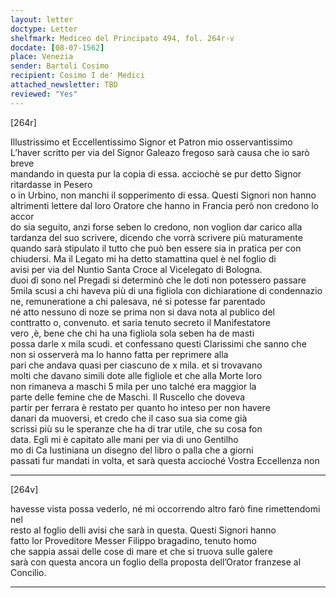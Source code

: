 ```yaml
---
layout: letter
doctype: Letter
shelfmark: Mediceo del Principato 494, fol. 264r-v
docdate: [08-07-1562]
place: Venezia
sender: Bartoli Cosimo
recipient: Cosimo I de' Medici
attached_newsletter: TBD
reviewed: "Yes"
---
```


[264r]  
  
  
Illustrissimo et Eccellentissimo Signor et Patron mio osservantissimo  
L’haver scritto per via del Signor Galeazo fregoso sarà causa che io sarò breve  
mandando in questa pur la copia di essa. acciochè se pur detto Signor ritardasse in Pesero  
o in Urbino, non manchi il sopperimento di essa. Questi Signori non hanno  
altrimenti lettere dal loro Oratore che hanno in Francia però non credono lo accor  
do sia seguito, anzi forse seben lo credono, non voglion dar carico alla  
tardanza del suo scrivere, dicendo che vorrà scrivere più maturamente  
quando sarà stipulato il tutto che può ben essere sia in pratica per con  
chiudersi. Ma il Legato mi ha detto stamattina quel è nel foglio di  
avisi per via del Nuntio Santa Croce al Vicelegato di Bologna.  
duoi dì sono nel Pregadi si determinò che le doti non potessero passare  
5mila scusi a chi haveva più di una figliola con dichiaratione di condennazio  
ne, remuneratione a chi palesava, né si potesse far parentado  
né atto nessuno di noze se prima non si dava nota al publico del  
conttratto o, convenuto. et saria tenuto secreto il Manifestatore  
vero ,è, bene che chi ha una figliola sola seben ha de masti  
possa darle x mila scudi. et confessano questi Clarissimi che sanno che  
non si osserverà ma lo hanno fatta per reprimere alla  
pari che andava quasi per ciascuno de x mila. et si trovavano  
molti che davano simili dote alle figliole et che alla Morte loro  
non rimaneva a maschi 5 mila per uno talché era maggior la  
parte delle femine che de Maschi. Il Ruscello che doveva  
partir per ferrara è restato per quanto ho inteso per non havere  
danari da muoversi, et credo che il caso sua sia come già  
scrissi più su le speranze che ha di trar utile, che su cosa fon  
data. Egli mi è capitato alle mani per via di uno Gentilho  
mo di Ca Iustiniana un disegno del libro o palla che a giorni  
passati fur mandati in volta, et sarà questa accioché Vostra Eccellenza non  
  
---  

[264v]  
  
  
havesse vista possa vederlo, né mi occorrendo altro farò fine rimettendomi nel  
resto al foglio delli avisi che sarà in questa. Questi Signori hanno  
fatto lor Proveditore Messer Filippo bragadino, tenuto homo  
che sappia assai delle cose di mare et che si truova sulle galere  
sarà con questa ancora un foglio della proposta dell’Orator franzese al Concilio.  
  
---  

